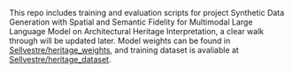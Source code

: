 This repo includes training and evaluation scripts for project Synthetic Data Generation with Spatial and Semantic Fidelity for Multimodal Large Language Model on Architectural Heritage Interpretation, a clear walk through will be updated later.
Model weights can be found in [Sellvestre/heritage_weights](https://huggingface.co/Sellvestre/heritage_adapter-Qwen_7B), and training dataset is avaliable at [Sellvestre/heritage_dataset](https://huggingface.co/datasets/Sellvestre/heritage_dataset).
